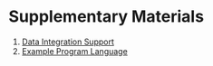 # Supplementary Materials

1. [Data Integration Support](data-integration-support.md)
2. [Example Program Language](example-program-language.md)
